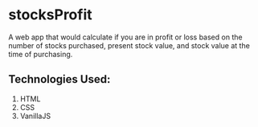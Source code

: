 # stocksProfit
A web app that would calculate if you are in profit or loss based on the number of stocks purchased, present stock value, and stock value at the time of purchasing.


## Technologies Used:
  1. HTML
  2. CSS
  3. VanillaJS
